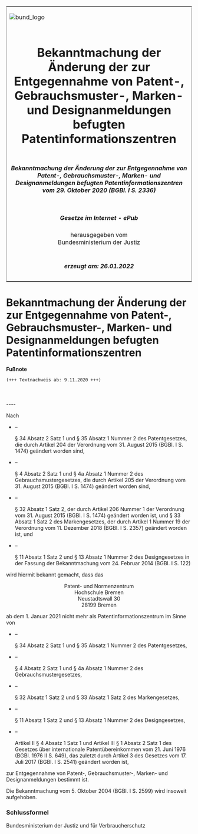 <span id="DECKBLATT.html"></span>

<table border="0" frame="border" width="100%">

<tr valign="top">

<td align="left">

![bund\_logo](BfJ_2021_Web_de_de.gif)

</td>

<td align="right">

 

</td>

</tr>

<tr align="center" valign="middle">

<td colspan="2">

# Bekanntmachung der Änderung der zur Entgegennahme von Patent-, Gebrauchsmuster-, Marken- und Designanmeldungen befugten Patentinformationszentren

</td>

</tr>

<tr align="center" valign="middle">

<td colspan="2">

##### Bekanntmachung der Änderung der zur Entgegennahme von Patent-, Gebrauchsmuster-, Marken- und Designanmeldungen befugten Patentinformationszentren vom 29. Oktober 2020 (BGBl. I S. 2336)

</td>

</tr>

<tr align="center" valign="middle">

<td colspan="2">

  
  

##### Gesetze im Internet - ePub  
  
herausgegeben vom  
Bundesministerium der Justiz

</td>

</tr>

<tr align="center" valign="bottom">

<td colspan="2">

  
  

##### erzeugt am: 26.01.2022

</td>

</tr>

</table>

<span id="BJNR233600020.html"></span>

# Bekanntmachung der Änderung der zur Entgegennahme von Patent-, Gebrauchsmuster-, Marken- und Designanmeldungen befugten Patentinformationszentren

<div>

  
**Fußnote**

<div class="jnhtml">

<div>

<div class="jurAbsatz">

  

``` 
(+++ Textnachweis ab: 9.11.2020 +++)

 
```

</div>

</div>

</div>

</div>

<span id="BJNR233600020BJNE000100000.html"></span>

###   
\----

<div>

<div class="jnhtml">

<div>

<div class="jurAbsatz">

Nach

  - –
    
    <div>
    
    § 34 Absatz 2 Satz 1 und § 35 Absatz 1 Nummer 2 des Patentgesetzes,
    die durch Artikel 204 der Verordnung vom 31. August 2015 (BGBl. I S.
    1474) geändert worden sind,
    
    </div>

  - –
    
    <div>
    
    § 4 Absatz 2 Satz 1 und § 4a Absatz 1 Nummer 2 des
    Gebrauchsmustergesetzes, die durch Artikel 205 der Verordnung vom
    31. August 2015 (BGBl. I S. 1474) geändert worden sind,
    
    </div>

  - –
    
    <div>
    
    § 32 Absatz 1 Satz 2, der durch Artikel 206 Nummer 1 der Verordnung
    vom 31. August 2015 (BGBl. I S. 1474) geändert worden ist, und § 33
    Absatz 1 Satz 2 des Markengesetzes, der durch Artikel 1 Nummer 19
    der Verordnung vom 11. Dezember 2018 (BGBl. I S. 2357) geändert
    worden ist, und
    
    </div>

  - –
    
    <div>
    
    § 11 Absatz 1 Satz 2 und § 13 Absatz 1 Nummer 2 des Designgesetzes
    in der Fassung der Bekanntmachung vom 24. Februar 2014 (BGBl. I S.
    122)
    
    </div>

wird hiermit bekannt gemacht, dass das

</div>

<div class="jurAbsatz" style="text-align:center;">

Patent- und Normenzentrum  
Hochschule Bremen  
Neustadtswall 30  
28199 Bremen

</div>

<div class="jurAbsatz">

ab dem 1. Januar 2021 nicht mehr als Patentinformationszentrum im Sinne
von

  - –
    
    <div>
    
    § 34 Absatz 2 Satz 1 und § 35 Absatz 1 Nummer 2 des Patentgesetzes,
    
    </div>

  - –
    
    <div>
    
    § 4 Absatz 2 Satz 1 und § 4a Absatz 1 Nummer 2 des
    Gebrauchsmustergesetzes,
    
    </div>

  - –
    
    <div>
    
    § 32 Absatz 1 Satz 2 und § 33 Absatz 1 Satz 2 des Markengesetzes,
    
    </div>

  - –
    
    <div>
    
    § 11 Absatz 1 Satz 2 und § 13 Absatz 1 Nummer 2 des Designgesetzes,
    
    </div>

  - –
    
    <div>
    
    Artikel II § 4 Absatz 1 Satz 1 und Artikel III § 1 Absatz 2 Satz 1
    des Gesetzes über internationale Patentübereinkommen vom 21. Juni
    1976 (BGBl. 1976 II S. 649), das zuletzt durch Artikel 3 des
    Gesetzes vom 17. Juli 2017 (BGBl. I S. 2541) geändert worden ist,
    
    </div>

zur Entgegennahme von Patent-, Gebrauchsmuster-, Marken- und
Designanmeldungen bestimmt ist.

</div>

<div class="jurAbsatz">

Die Bekanntmachung vom 5. Oktober 2004 (BGBl. I S. 2599) wird insoweit
aufgehoben.

</div>

</div>

</div>

</div>

<span id="BJNR233600020BJNE000200000.html"></span>

### Schlussformel  

<div>

<div class="jnhtml">

<div>

<div class="jurAbsatz">

<span class="SP">Bundesministerium der Justiz und für
Verbraucherschutz</span>

</div>

</div>

</div>

</div>
